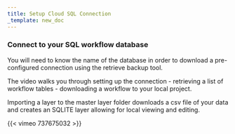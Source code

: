 ```yaml
---
title: Setup Cloud SQL Connection
_template: new_doc
---
```



### Connect to your SQL workflow database

You will need to know the name of the database in order to download a pre-configured connection using the retrieve backup tool.

The video walks you through setting up the connection - retrieving a list of workflow tables - downloading a workflow to your local project.

Importing a layer to the master layer folder downloads a csv file of your data and creates an SQLITE layer allowing for local viewing and editing.

{{< vimeo 737675032 >}}
